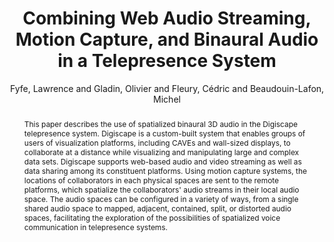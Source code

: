 --- 
title: "Combining Web Audio Streaming, Motion Capture, and Binaural Audio in a Telepresence System" 
abstract: "This paper describes the use of spatialized binaural 3D audio in the Digiscape telepresence system. Digiscape is a custom-built system that enables groups of users of visualization platforms, including CAVEs and wall-sized displays, to collaborate at a distance while visualizing and manipulating large and complex data sets. Digiscape supports web-based audio and video streaming as well as data sharing among its constituent platforms. Using motion capture systems, the locations of collaborators in each physical spaces are sent to the remote platforms, which spatialize the collaborators' audio streams in their local audio space. The audio spaces can be configured in a variety of ways, from a single shared audio space to mapped, adjacent, contained, split, or distorted audio spaces, facilitating the exploration of the possibilities of spatialized voice communication in telepresence systems." 
address: "Berlin" 
author: "Fyfe, Lawrence and Gladin, Olivier and Fleury, Cédric and Beaudouin-Lafon, Michel"
webAuthor: "Christian Baumann, Johanna Friederike, Jan-Torsten Milde" 
booktitle: "Proceedings of the International Web Audio Conference" 
editor: "Monschke, Jan and Guttandin, Christoph and Schnell, Norbert and Jenkinson, Thomas and Schaedler, Jack" 
month: "Proceedings of the International Web Audio Conference"
pages: "1-4" 
publisher: "TU Berlin" 
series: "WAC '18"
track: "Paper"  
year: "2018" 
id: "2018_8" 
tags: year2018
media: none 
pdflink: /_data/papers/pdf/2018/2018_8.pdf
ISSN: 2663-5844
---